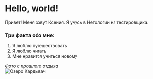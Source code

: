 # Hello, world!

Привет! Меня зовут Ксения. Я учусь в Нетологии на тестировщика.

### Три факта обо мне: 
1. Я люблю путешествовать
2. Я люблю читать
3. Мне нравится учиться новому

*Фото с прошлого отдыха*  
![Озеро Кардывач](https://wampi.ru/image/RLCAJnV)